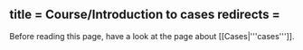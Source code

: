 title = Course/Introduction to cases
redirects =
---

Before reading this page, have a look at the page about [[Cases|'''cases''']].